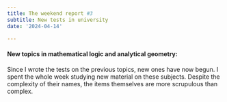 ```yaml
---
title: The weekend report #3
subtitle: New tests in university
date: '2024-04-14'

---
```

    

#### New topics in mathematical logic and analytical geometry:
Since I wrote the tests on the previous topics, new ones have now begun. I spent the whole week studying new material on these subjects. Despite the complexity of their names, the items themselves are more scrupulous than complex.
